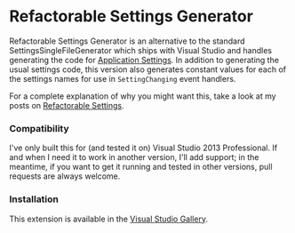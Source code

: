Refactorable Settings Generator
=============================

Refactorable Settings Generator is an alternative to the standard SettingsSingleFileGenerator which ships with Visual Studio and handles generating the code for [Application Settings]. In addition to generating the usual settings code, this version also generates constant values for each of the settings names for use in `SettingChanging` event handlers. 

For a complete explanation of why you might want this, take a look at my posts on [Refactorable Settings].

### Compatibility
I've only built this for (and tested it on) Visual Studio 2013 Professional. If and when I need it to work in another version, I'll add support; in the meantime, if you want to get it running and tested in other versions, pull requests are always welcome. 

### Installation

This extension is available in the [Visual Studio Gallery]. 



[Application Settings]: http://msdn.microsoft.com/en-us/library/0zszyc6e(v=vs.110).aspx

[Refactorable Settings]: http://traceur-llc.com/blog/?category=refactorable+settings

[Visual Studio Gallery]: http://visualstudiogallery.msdn.microsoft.com/3776ead6-7639-4d89-b85b-6682865a7f0d